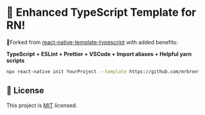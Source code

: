 # :space_invader: Enhanced TypeScript Template for RN!

🍴Forked from [react-native-template-typescript](https://github.com/react-native-community/react-native-template-typescript) with added benefits:

**TypeScript + ESLint + Prettier + VSCode + Import aliases + Helpful yarn scripts**

```bash
npx react-native init YourProject --template https://github.com/mrbrentkelly/react-native-template-bk --skip-install
```

## :bookmark: License

This project is [MIT](LICENSE) licensed.
